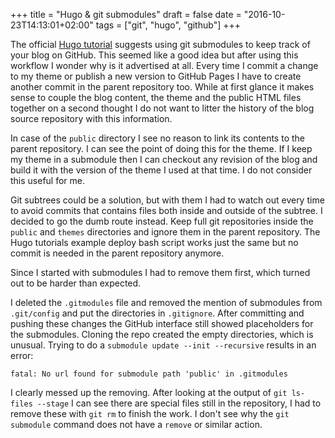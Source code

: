 +++
title = "Hugo & git submodules"
draft = false
date = "2016-10-23T14:13:01+02:00"
tags = ["git", "hugo", "github"]
+++

The official [Hugo tutorial](https://gohugo.io/tutorials/github-pages-blog/)
suggests using git submodules to keep track of your blog on GitHub. This seemed
like a good idea but after using this workflow I wonder why is it advertised at
all. Every time I commit a change to my theme or publish a new version to GitHub
Pages I have to create another commit in the parent repository too. While at
first glance it makes sense to couple the blog content, the theme and the public
HTML files together on a second thought I do not want to litter the history of
the blog source repository with this information.

In case of the `public` directory I see no reason to link its contents to the
parent repository. I can see the point of doing this for the theme. If I keep my
theme in a submodule then I can checkout any revision of the blog and build it
with the version of the theme I used at that time. I do not consider this useful
for me.

Git subtrees could be a solution, but with them I had to watch out every time to
avoid commits that contains files both inside and outside of the subtree. I
decided to go the dumb route instead. Keep full git repositories inside the
`public` and `themes` directories and ignore them in the parent repository. The
Hugo tutorials example deploy bash script works just the same but no commit is
needed in the parent repository anymore.

Since I started with submodules I had to remove them first, which turned out to
be harder than expected.

I deleted the `.gitmodules` file and removed the mention of submodules from
`.git/config` and put the directories in `.gitignore`. After committing and
pushing these changes the GitHub interface still showed placeholders for the
submodules. Cloning the repo created the empty directories, which is unusual.
Trying to do a `submodule update --init --recursive` results in an error:

```
fatal: No url found for submodule path 'public' in .gitmodules
```

I clearly messed up the removing. After looking at the output of `git ls-files
--stage` I can see there are special files still in the repository, I had to
remove these with `git rm` to finish the work. I don't see why the `git
submodule` command does not have a `remove` or similar action.
